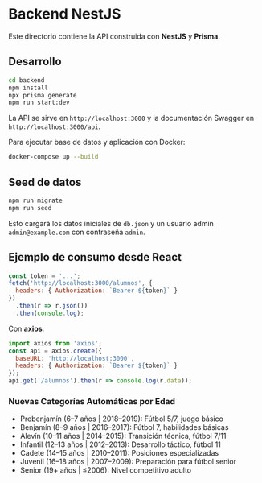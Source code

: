 # Backend NestJS

Este directorio contiene la API construida con **NestJS** y **Prisma**.

## Desarrollo

```bash
cd backend
npm install
npx prisma generate
npm run start:dev
```

La API se sirve en `http://localhost:3000` y la documentación Swagger en `http://localhost:3000/api`.

Para ejecutar base de datos y aplicación con Docker:

```bash
docker-compose up --build
```

## Seed de datos

```bash
npm run migrate
npm run seed
```

Esto cargará los datos iniciales de `db.json` y un usuario admin `admin@example.com` con contraseña `admin`.

## Ejemplo de consumo desde React

```javascript
const token = '...';
fetch('http://localhost:3000/alumnos', {
  headers: { Authorization: `Bearer ${token}` }
})
  .then(r => r.json())
  .then(console.log);
```

Con **axios**:

```javascript
import axios from 'axios';
const api = axios.create({
  baseURL: 'http://localhost:3000',
  headers: { Authorization: `Bearer ${token}` }
});
api.get('/alumnos').then(r => console.log(r.data));
```

### Nuevas Categorías Automáticas por Edad

- Prebenjamín (6–7 años | 2018–2019): Fútbol 5/7, juego básico
- Benjamín (8–9 años | 2016–2017): Fútbol 7, habilidades básicas
- Alevín (10–11 años | 2014–2015): Transición técnica, fútbol 7/11
- Infantil (12–13 años | 2012–2013): Desarrollo táctico, fútbol 11
- Cadete (14–15 años | 2010–2011): Posiciones especializadas
- Juvenil (16–18 años | 2007–2009): Preparación para fútbol senior
- Senior (19+ años | ≤2006): Nivel competitivo adulto
